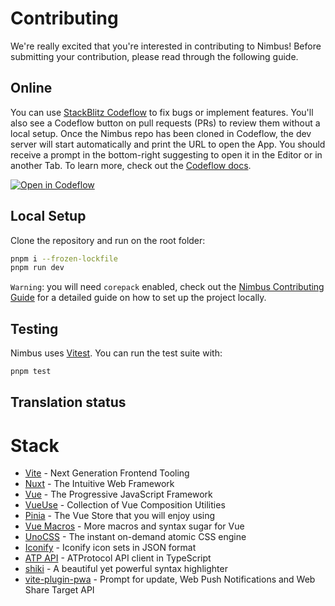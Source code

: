 # Contributing

We're really excited that you're interested in contributing to Nimbus! Before submitting your contribution, please read through the following guide.

## Online

You can use [StackBlitz Codeflow](https://stackblitz.com/codeflow) to fix bugs or implement features. You'll also see a Codeflow button on pull requests (PRs) to review them without a local setup. Once the Nimbus repo has been cloned in Codeflow, the dev server will start automatically and print the URL to open the App. You should receive a prompt in the bottom-right suggesting to open it in the Editor or in another Tab. To learn more, check out the [Codeflow docs](https://developer.stackblitz.com/codeflow/what-is-codeflow).

[![Open in Codeflow](https://developer.stackblitz.com/img/open_in_codeflow.svg)](https://pr.new/nimbus-town/nimbus)

## Local Setup

Clone the repository and run on the root folder:

```bash
pnpm i --frozen-lockfile
pnpm run dev
```

`Warning`: you will need `corepack` enabled, check out the [Nimbus Contributing Guide](https://github.com/nimbus-town/nimbus/blob/main/CONTRIBUTING.md) for a detailed guide on how to set up the project locally.

## Testing

Nimbus uses [Vitest](https://vitest.dev). You can run the test suite with:

```bash
pnpm test
```

## Translation status

<TranslationState />

# Stack

- [Vite](https://vitejs.dev/) - Next Generation Frontend Tooling
- [Nuxt](https://nuxt.com/) - The Intuitive Web Framework
- [Vue](https://vuejs.org/) - The Progressive JavaScript Framework
- [VueUse](https://vueuse.org/) - Collection of Vue Composition Utilities
- [Pinia](https://pinia.vuejs.org/) - The Vue Store that you will enjoy using
- [Vue Macros](https://vue-macros.sxzz.moe/) - More macros and syntax sugar for Vue
- [UnoCSS](https://uno.antfu.me/) - The instant on-demand atomic CSS engine
- [Iconify](https://github.com/iconify/icon-sets#iconify-icon-sets-in-json-format) - Iconify icon sets in JSON format
- [ATP API](https://github.com/bluesky-social/atproto/tree/main/packages/api) - ATProtocol API client in TypeScript
- [shiki](https://shiki.style/) - A beautiful yet powerful syntax highlighter
- [vite-plugin-pwa](https://github.com/vite-pwa/vite-plugin-pwa) - Prompt for update, Web Push Notifications and Web Share Target API
